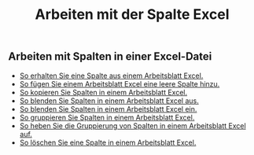 ﻿---
title: Arbeiten mit der Spalte Excel
second_title: Documen
linktitle: Spalte
type: docs
url: /de/columns/
aliases: [/working-with-columns/]
keywords: REST API, columns, spreadsheets, exce
description: "Cells.Cloud API für Excel bedienen: Spalten aus einem Excel Arbeitsblatt einblenden"
weight: 100
kwords: Excel, Office Cloud, REST API, Tabellenkalkulation, PDF, CSV, Json, Markdown, Spalten
---
## Arbeiten mit Spalten in einer Excel-Datei

- [So erhalten Sie eine Spalte aus einem Arbeitsblatt Excel.](/cells/de/columns/get/)
- [So fügen Sie einem Arbeitsblatt Excel eine leere Spalte hinzu.](/cells/de/columns/add/)
- [So kopieren Sie Spalten in einem Arbeitsblatt Excel.](/cells/de/columns/copy/)
- [So blenden Sie Spalten in einem Arbeitsblatt Excel aus.](/cells/de/columns/hide/)
- [So blenden Sie Spalten in einem Arbeitsblatt Excel ein.](/cells/de/columns/unhide/)
- [So gruppieren Sie Spalten in einem Arbeitsblatt Excel.](/cells/de/columns/group/)
- [So heben Sie die Gruppierung von Spalten in einem Arbeitsblatt Excel auf.](/cells/de/columns/ungroup/)
- [So löschen Sie eine Spalte in einem Arbeitsblatt Excel.](/cells/de/columns/delete/)
